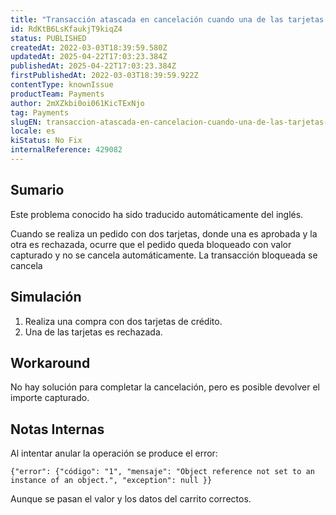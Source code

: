 ```yaml
---
title: "Transacción atascada en cancelación cuando una de las tarjetas es denegada"
id: RdKtB6LsKfaukjT9kiqZ4
status: PUBLISHED
createdAt: 2022-03-03T18:39:59.580Z
updatedAt: 2025-04-22T17:03:23.384Z
publishedAt: 2025-04-22T17:03:23.384Z
firstPublishedAt: 2022-03-03T18:39:59.922Z
contentType: knownIssue
productTeam: Payments
author: 2mXZkbi0oi061KicTExNjo
tag: Payments
slugEN: transaccion-atascada-en-cancelacion-cuando-una-de-las-tarjetas-es-denegada
locale: es
kiStatus: No Fix
internalReference: 429082
---
```


## Sumario

<div class="alert alert-info">
  <p>Este problema conocido ha sido traducido automáticamente del inglés.</p>
</div>


Cuando se realiza un pedido con dos tarjetas, donde una es aprobada y la otra es rechazada, ocurre que el pedido queda bloqueado con valor capturado y no se cancela automáticamente. La transacción bloqueada se cancela

##

##

## Simulación



1. Realiza una compra con dos tarjetas de crédito.
2. Una de las tarjetas es rechazada.



## Workaround


No hay solución para completar la cancelación, pero es posible devolver el importe capturado.


## **Notas Internas**
Al intentar anular la operación se produce el error:

    {"error": {"código": "1", "mensaje": "Object reference not set to an instance of an object.", "exception": null }}

Aunque se pasan el valor y los datos del carrito correctos.

